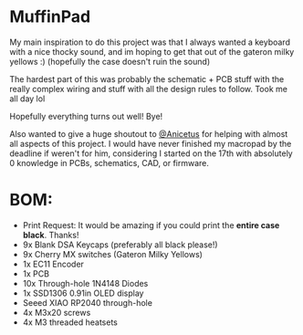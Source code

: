 # MuffinPad

My main inspiration to do this project was that I always wanted a keyboard with a nice thocky sound, and im hoping to get that out of the gateron milky yellows :) (hopefully the case doesn't ruin the sound)

The hardest part of this was probably the schematic + PCB stuff with the really complex wiring and stuff with all the design rules to follow. Took me all day lol

Hopefully everything turns out well! Bye!

Also wanted to give a huge shoutout to [@Anicetus](https://github.com/invictus-anic3tus) for helping with almost all aspects of this project. I would have never finished my macropad by the deadline if weren't for him, considering I started on the 17th with absolutely 0 knowledge in PCBs, schematics, CAD, or firmware. 


# BOM:
- Print Request: It would be amazing if you could print the **entire case black**. Thanks!
- 9x Blank DSA Keycaps (preferably all black please!)
- 9x Cherry MX switches (Gateron Milky Yellows)
- 1x EC11 Encoder
- 1x PCB
- 10x Through-hole 1N4148 Diodes
- 1x SSD1306 0.91in OLED display
- Seeed XIAO RP2040 through-hole
- 4x M3x20 screws
- 4x M3 threaded heatsets
